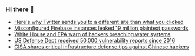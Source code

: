 ### Hi there 👋

<!--START_SECTION:feed-->
* [Here's why Twitter sends you to a different site than what you clicked](https://www.bleepingcomputer.com/news/security/heres-why-twitter-sends-you-to-a-different-site-than-what-you-clicked/)
* [Misconfigured Firebase instances leaked 19 million plaintext passwords](https://www.bleepingcomputer.com/news/security/misconfigured-firebase-instances-leaked-19-million-plaintext-passwords/)
* [White House and EPA warn of hackers breaching water systems](https://www.bleepingcomputer.com/news/security/white-house-and-epa-warn-of-hackers-breaching-water-systems/)
* [US Defense Dept received 50,000 vulnerability reports since 2016](https://www.bleepingcomputer.com/news/security/us-defense-dept-received-50-000-vulnerability-reports-since-2016/)
* [CISA shares critical infrastructure defense tips against Chinese hackers](https://www.bleepingcomputer.com/news/security/cisa-shares-critical-infrastructure-defense-tips-against-chinese-hackers/)
<!--END_SECTION:feed-->

<!--
**frankenk/frankenk** is a ✨ _special_ ✨ repository because its `README.md` (this file) appears on your GitHub profile.

Here are some ideas to get you started:

- 🔭 I’m currently working on ...
- 🌱 I’m currently learning ...
- 👯 I’m looking to collaborate on ...
- 🤔 I’m looking for help with ...
- 💬 Ask me about ...
- 📫 How to reach me: ...
- 😄 Pronouns: ...
- ⚡ Fun fact: ...
-->




